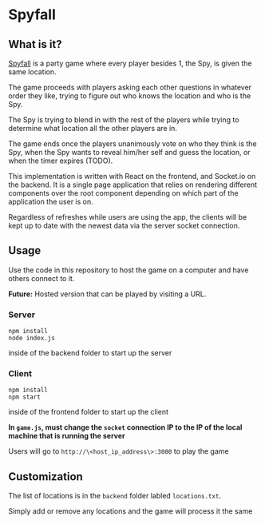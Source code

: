 # Spyfall


## What is it?

[Spyfall](https://en.wikipedia.org/wiki/Spyfall_(card_game)) is a party game where every player besides 1, the Spy, is given the same location. 

The game proceeds with players asking each other questions in whatever order they like, trying to figure out who knows the location and who is the Spy. 

The Spy is trying to blend in with the rest of the players while trying to determine what location all the other players are in. 

The game ends once the players unanimously vote on who they think is the Spy, when the Spy wants to reveal him/her self and guess the location, or when the timer expires (TODO).

This implementation is written with React on the frontend, and Socket.io on the backend. It is a single page application that relies on rendering different components over the root component depending on which part of the application the user is on.

Regardless of refreshes while users are using the app, the clients will be kept up to date with the newest data via the server socket connection.

## Usage

Use the code in this repository to host the game on a computer and have others connect to it.

<b>Future:</b> Hosted version that can be played by visiting a URL.


### Server

```
npm install
node index.js
```
inside of the backend folder to start up the server


### Client

```
npm install
npm start
```
inside of the frontend folder to start up the client

<b>In `game.js`, must change the `socket` connection IP to the IP of the local machine that is running the server</b>


Users will go to ```http://\<host_ip_address\>:3000``` to play the game

## Customization

The list of locations is in the `backend` folder labled `locations.txt`.

Simply add or remove any locations and the game will process it the same
